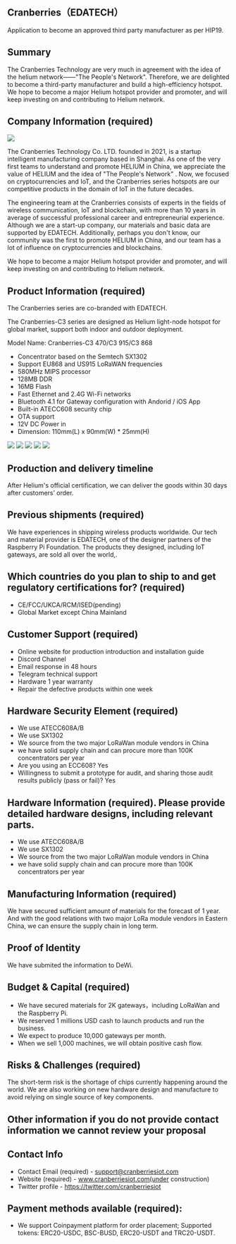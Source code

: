 ## Cranberries（EDATECH）


Application to become an approved third party manufacturer as per HIP19. 
## Summary
The Cranberries Technology are very much in agreement with the idea of the helium network——"The People's Network". Therefore, we are delighted to become a third-party manufacturer and build a high-efficiency hotspot. We hope to become a major Helium hotspot provider and promoter, and will keep investing on and contributing to Helium network.



## Company Information (required)
![](./Cranberries-full-RaspberryPi-logo6.jpeg)

The Cranberries Technology Co. LTD. founded in 2021, is a startup intelligent manufacturing company based in Shanghai. As one of the very first teams to understand and promote HELIUM in China, we appreciate the value of HELIUM and the idea of "The People's Network" . Now, we focused on cryptocurrencies and IoT, and the Cranberries series hotspots are our competitive products in the domain of IoT in the future decades.

The engineering team at the Cranberries consists of experts in the fields of wireless communication, IoT and blockchain, with more than 10 years in average of successful professional career and entrepreneurial experience. Although we are a start-up company, our materials and basic data are supported by EDATECH. Additionally, perhaps you don't know, our community was the first to promote HELIUM in China, and our team has a lot of influence on cryptocurrencies and blockchains.

We hope to become a major Helium hotspot provider and promoter, and will keep investing on and contributing to Helium network.



## Product Information (required)
The Cranberries series are co-branded with EDATECH.

The Cranberries-C3 series are designed as Helium light-node hotspot for global market, support both indoor and outdoor deployment. 

Model Name: Cranberries-C3 470/C3 915/C3 868

* Concentrator based on the Semtech SX1302
* Support EU868 and US915 LoRaWAN frequencies
* 580MHz MIPS processor
* 128MB DDR
* 16MB Flash
* Fast Ethernet and 2.4G Wi-Fi networks
* Bluetooth 4.1 for Gateway configuration with Andorid / iOS App
* Built-in ATECC608 security chip
* OTA support
* 12V DC Power in
* Dimension: 110mm(L) x 90mm(W) * 25mm(H)


![](./Cranberries-full-RaspberryPi-logo1.jpg)
![](./Cranberries-full-RaspberryPi-logo2.jpg)
![](./Cranberries-full-RaspberryPi-logo3.jpeg)
![](./Cranberries-full-RaspberryPi-logo4.jpeg)
![](./Cranberries-full-RaspberryPi-logo5.jpeg)

## Production and delivery timeline
After Helium's official certification, we can deliver the goods within 30 days after customers’ order.


## Previous shipments (required)
We have experiences in shipping wireless products worldwide. Our tech and material provider is EDATECH, one of the designer partners of the Raspberry Pi Foundation. The products they designed, including IoT gateways, are sold all over the world,.
 


## Which countries do you plan to ship to and get regulatory certifications for? (required)
* CE/FCC/UKCA/RCM/ISED(pending)
* Global Market except China Mainland



## Customer Support (required)
* Online website for production introduction and installation guide
* Discord Channel
* Email response in 48 hours
* Telegram technical support
* Hardware 1 year warranty
* Repair the defective products within one week



## Hardware Security Element (required)
* We use ATECC608A/B
* We use SX1302
* We source from the two major LoRaWan module vendors in China
* we have solid supply chain and can procure more than 100K concentrators per year
* Are you using an ECC608? Yes
* Willingness to submit a prototype for audit, and sharing those audit results publicly (pass or fail)? Yes


## Hardware Information (required). Please provide detailed hardware designs, including relevant parts.
* We use ATECC608A/B
* We use SX1302
* We source from the two major LoRaWan module vendors in China
* we have solid supply chain and can procure more than 100K concentrators per year



## Manufacturing Information (required)
We have secured sufficient amount of materials for the forecast of 1 year. And with the good relations with two major LoRa module vendors in Eastern China, we can ensure the supply chain in long term.



## Proof of Identity
We have submited the information to DeWi.



## Budget & Capital (required)
* We have secured materials for 2K gateways，including LoRaWan and the Raspberry Pi.
* We reserved 1 millions USD cash to launch products and run the business. 
* We expect to produce 10,000 gateways per month.
* When we sell 1,000 machines, we will obtain positive cash flow.


## Risks & Challenges (required)
The short-term risk is the shortage of chips currently happening around the world. We are also working on new hardware design and manufacture to avoid relying on single source of key components.



## Other information if you do not provide contact information we cannot review your proposal
## Contact Info 
* Contact Email (required) - support@cranberriesiot.com
* Website (required) - www.cranberriesiot.com(under construction)
* Twitter profile - https://twitter.com/cranberriesiot



## Payment methods available (required):
* We support Coinpayment platform for order placement; Supported tokens: ERC20-USDC, BSC-BUSD, ERC20-USDT and TRC20-USDT.

